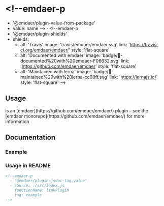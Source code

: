 # <!--emdaer-p
  - '@emdaer/plugin-value-from-package'
  - value: name
--> · <!--emdaer-p
  - '@emdaer/plugin-shields'
  - shields:
      - alt: 'Travis'
        image: 'travis/emdaer/emdaer.svg'
        link: 'https://travis-ci.org/emdaer/emdaer/'
        style: 'flat-square'
      - alt: 'Documented with emdaer'
        image: 'badge/📓-documented%20with%20emdaer-F06632.svg'
        link: 'https://github.com/emdaer/emdaer'
        style: 'flat-square'
      - alt: 'Maintained with lerna'
        image: 'badge/🐉-maintained%20with%20lerna-cc00ff.svg'
        link: 'https://lernajs.io/'
        style: 'flat-square'
-->

<!--emdaer-p
  - '@emdaer/plugin-value-from-package'
  - value: description
-->

## Usage

<!--emdaer-p
   - '@emdaer/plugin-value-from-package'
   - value: name
--> is an [emdaer](https://github.com/emdaer/emdaer/) plugin – see the [emdaer monorepo](https://github.com/emdaer/emdaer/) for more information

## Documentation

### Example
<!--emdaer-p
  - '@emdaer/plugin-link'
  - content: emdaer repo
    link: https://github.com/emdaer/emdaer
    title: EMDAER Repo
-->

### Usage in README

```md
<!--emdaer-p 
  - '@emdaer/plugin-jsdoc-tag-value'
  - source: ./src/index.js
    functionName: linkPlugin
    tag: example
-->
```

<!--emdaer-p
  - '@emdaer/plugin-documentation'
  - sources:
    - ./src/index.js
-->
